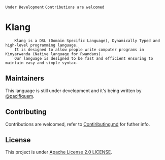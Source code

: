 `Under Development` `Contributions are welcomed`

# Klang

```text
    Klang is a DSL (Domain Specific Language), Dynamically Typed and high-level programming language.
    It is designed to allow people write computer programs in Kinyarwanda (Native language for Rwandans).
    Our language is designed to be fast and efficient ensuring to maintain easy and simple syntax.
```

## Maintainers

This language is still under development and it's being written by [@pacifiquem](https://github.com/pacifiquem).

## Contributing

Contributions are welcomed, refer to [Contiributing.md](https://github.com/pacifiquem/blob/main/contributing.md) for futher info.

## License

This project is under [Apache License 2.0 LICENSE](https://github.com/pacifiquem/blob/main/contributing.md).
